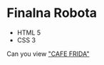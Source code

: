 # Finalna Robota
- HTML 5
- CSS 3

Can you view ["CAFE FRIDA"](https://nastiadovgal.github.io/finalna_robota/)
